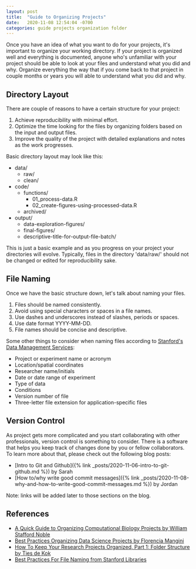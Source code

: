 ```yaml
---
layout: post
title:  "Guide to Organizing Projects"
date:   2020-11-08 12:54:04 -0700
categories: guide projects organization folder
---
```

Once you have an idea of what you want to do for your projects, it's important to organize your working directory. If your project is organized well and everything is documented, anyone who's unfamiliar with your project should be able to look at your files and understand what you did and why. Organize everything the way that if you come back to that project in couple months or years you will able to understand what you did and why.

## Directory Layout
There are couple of reasons to have a certain structure for your project:
1. Achieve reproducibility with minimal effort.  
2. Optimize the time looking for the files by organizing folders based on the input and output files.  
3. Improve the quality of the project with detailed explanations and notes as the work progresses.

Basic directory layout may look like this:
* data/
  * raw/
  * clean/
* code/
  * functions/
    * 01_process-data.R
    * 02_create-figures-using-processed-data.R
  * archived/
* output/
  * data-exploration-figures/
  * final-figures/
  * descriptive-title-for-output-file-batch/

This is just a basic example and as you progress on your project your directories will evolve. Typically, files in the directory 'data/raw/' should not be changed or edited for reproducibility sake.

## File Naming
Once we have the basic structure down, let's talk about naming your files.

1. Files should be named consistently.
2. Avoid using special characters or spaces in a file names.
3. Use dashes and underscores instead of slashes, periods or spaces.
4. Use date format YYYY-MM-DD.
5. File names should be concise and descriptive.

Some other things to consider when naming files according to [Stanford's Data Management Services](https://library.stanford.edu/research/data-management-services/data-best-practices/best-practices-file-naming):
* Project or experiment name or acronym
* Location/spatial coordinates
* Researcher name/initials
* Date or date range of experiment
* Type of data
* Conditions
* Version number of file
* Three-letter file extension for application-specific files

## Version Control
As project gets more complicated and you start collaborating with other professionals, version control is something to consider. There is a software that helps you keep track of changes done by you or fellow collaborators. To learn more about that, please check out the following blog posts:
* [Intro to Git and Github]({% link _posts/2020-11-06-intro-to-git-github.md %}) by Sarah
* [How to/why write good commit messages]({% link _posts/2020-11-08-why-and-how-to-write-good-commit-messages.md %}) by Jordan

Note: links will be added later to those sections on the blog.

## References
* [A Quick Guide to Organizing Computational Biology Projects by William Stafford Noble](https://journals.plos.org/ploscompbiol/article?id=10.1371/journal.pcbi.1000424#s8)
* [Best Practices Organizing Data Science Projects by Florencia Mangini](https://www.thinkingondata.com/how-to-organize-data-science-projects/)
* [How To Keep Your Research Projects Organized, Part 1: Folder Structure by Ties de Kok](https://towardsdatascience.com/how-to-keep-your-research-projects-organized-part-1-folder-structure-10bd56034d3a)
* [Best Practices For File Naming from Stanford Libraries](https://library.stanford.edu/research/data-management-services/data-best-practices/best-practices-file-naming)
